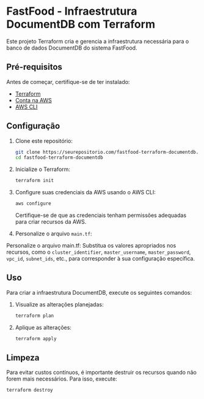 # FastFood - Infraestrutura DocumentDB com Terraform

Este projeto Terraform cria e gerencia a infraestrutura necessária para o banco de dados DocumentDB do sistema FastFood.

## Pré-requisitos

Antes de começar, certifique-se de ter instalado:

- [Terraform](https://www.terraform.io/)
- [Conta na AWS](https://aws.amazon.com/)
- [AWS CLI](https://aws.amazon.com/cli/)

## Configuração

1. Clone este repositório:

   ```bash
   git clone https://seurepositorio.com/fastfood-terraform-documentdb.git
   cd fastfood-terraform-documentdb
2. Inicialize o Terraform:

   ```bash
   terraform init
   
3. Configure suas credenciais da AWS usando o AWS CLI:

   ```bash
   aws configure
   ```
   Certifique-se de que as credenciais tenham permissões adequadas para criar recursos da AWS.
   
1. Personalize o arquivo `main.tf`:

  Personalize o arquivo main.tf:
  Substitua os valores apropriados nos recursos, como o `cluster_identifier`, `master_username`, `master_password`, `vpc_id`, `subnet_ids`, etc., para corresponder à sua configuração específica.

## Uso

Para criar a infraestrutura DocumentDB, execute os seguintes comandos:

1. Visualize as alterações planejadas:

   ```bash
   terraform plan
   
2. Aplique as alterações:

   ```bash
   terraform apply

## Limpeza

Para evitar custos contínuos, é importante destruir os recursos quando não forem mais necessários. Para isso, execute:

   ```bash
   terraform destroy   
